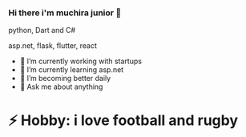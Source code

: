 ### Hi there i'm muchira junior 👋
python, Dart and C#

asp.net, flask, flutter, react



- 🔭 I’m currently working with startups
- 🌱 I’m currently learning asp.net 
- 👯 I’m  becoming better daily
- 💬 Ask me about anything

# ⚡ Hobby: i love football and rugby
